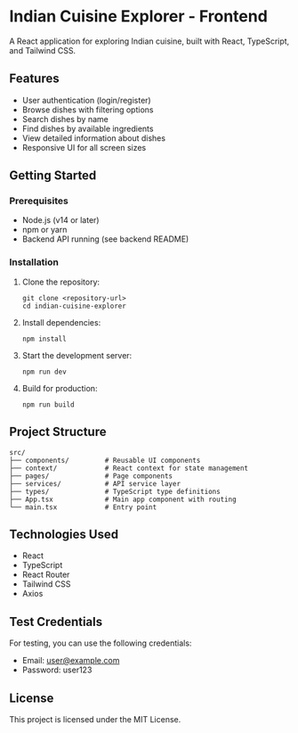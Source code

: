 # Indian Cuisine Explorer - Frontend

A React application for exploring Indian cuisine, built with React, TypeScript, and Tailwind CSS.

## Features

- User authentication (login/register)
- Browse dishes with filtering options
- Search dishes by name
- Find dishes by available ingredients
- View detailed information about dishes
- Responsive UI for all screen sizes

## Getting Started

### Prerequisites

- Node.js (v14 or later)
- npm or yarn
- Backend API running (see backend README)

### Installation

1. Clone the repository:
   ```
   git clone <repository-url>
   cd indian-cuisine-explorer
   ```

2. Install dependencies:
   ```
   npm install
   ```

3. Start the development server:
   ```
   npm run dev
   ```

4. Build for production:
   ```
   npm run build
   ```

## Project Structure

```
src/
├── components/         # Reusable UI components
├── context/            # React context for state management
├── pages/              # Page components
├── services/           # API service layer
├── types/              # TypeScript type definitions
├── App.tsx             # Main app component with routing
└── main.tsx            # Entry point
```

## Technologies Used

- React
- TypeScript
- React Router
- Tailwind CSS
- Axios

## Test Credentials

For testing, you can use the following credentials:

- Email: user@example.com
- Password: user123

## License

This project is licensed under the MIT License.